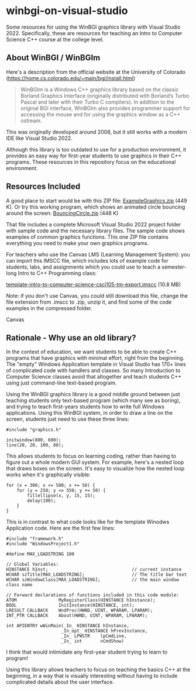 # winbgi-on-visual-studio
Some resources for using the WinBGI graphics library with Visual Studio 2022. Specifically, these are resources for teaching an Intro to Computer Science C++ course at the college level.

## About WinBGI / WinBGIm
Here's a description from the official website at the University of Colorado (https://home.cs.colorado.edu/~main/bgi/install.html)
>WinBGIm is a Windows C++ graphics library based on the classic Borland Graphics Interface (originally distributed with Borland’s Turbo Pascal and later with their Turbo C compilers). In addition to the original BGI interface, WinBGIm also provides programmer support for accessing the mouse and for using the graphics window as a C++ ostream.

This was originally developed around 2008, but it still works with a modern IDE like Visual Studio 2022.

Although this library is too outdated to use for a production environment, it provides an easy way for first-year students to use graphics in their C++ programs. These resources in this repository focus on the educational environment.

## Resources Included
A good place to start would be with this ZIP file: [ExampleGraphics.zip](https://github.com/MatthewWeathers/winbgi-on-visual-studio/ExampleGraphics.zip) (449 K). Or try this working program, which shows an animated circle bouncing around the screen: [BouncingCircle.zip](https://github.com/MatthewWeathers/winbgi-on-visual-studio/BouncingCircle.zip) (448 K)

That file includes a complete Microsoft Visual Studio 2022 project folder with sample code and the necessary library files. The sample code shows examples of common graphics functions. This one ZIP file contains everything you need to make your own graphics programs.

For teachers who use the Canvas LMS (Learning Management System): you can import this IMSCC file, which includes lots of example code for students, labs, and assignments which you could use to teach a semester-long Intro to C++ Programming class:

[template-intro-to-computer-science-csci105-tm-export.imscc](https://github.com/MatthewWeathers/winbgi-on-visual-studio/template-intro-to-computer-science-csci105-tm-export.imscc) (10.8 MB)

Note: if you don't use Canvas, you could still download this file, change the file extension from .imscc to .zip, unzip it, and find some of the code examples in the compressed folder.

Canvas

## Rationale - Why use an old library?
In the context of education, we want students to be able to create C++ programs that have graphics with minimal effort, right from the beginning. The "empty" Windows Application template in Visual Studio has 170+ lines of complicated code with handlers and classes. So many Introduction to Computer Science classes avoid that altogether and teach students C++ using just command-line text-based program.

Using the WinBGI graphics library is a good middle ground between just teaching students only text-based program (which many see as boring), and trying to teach first-years students how to write full Windows applications. Using this WinBGI system, in order to draw a line on the screen, students just need to use these three lines:
```
#include "graphics.h"

initwindow(800, 600);
line(20, 20, 100, 80);
```
This allows students to focus on learning coding, rather than having to figure out a whole modern GUI system. For example, here's a nested loop that draws boxes on the screen. It's easy to visualize how the nested loop works when it's graphically visible:
```
for (x = 300; x <= 500; x += 50) {
	for (y = 250; y <= 550; y += 50) {
		fillellipse(x, y, 15, 15);
		delay(100);
	}
}
```
This is in contrast to what code looks like for the template Winodws Application code. Here are the first few lines:
```
#include "framework.h"
#include "WindowsProject1.h"

#define MAX_LOADSTRING 100

// Global Variables:
HINSTANCE hInst;                                // current instance
WCHAR szTitle[MAX_LOADSTRING];                  // The title bar text
WCHAR szWindowClass[MAX_LOADSTRING];            // the main window class name

// Forward declarations of functions included in this code module:
ATOM                MyRegisterClass(HINSTANCE hInstance);
BOOL                InitInstance(HINSTANCE, int);
LRESULT CALLBACK    WndProc(HWND, UINT, WPARAM, LPARAM);
INT_PTR CALLBACK    About(HWND, UINT, WPARAM, LPARAM);

int APIENTRY wWinMain(_In_ HINSTANCE hInstance,
                     _In_opt_ HINSTANCE hPrevInstance,
                     _In_ LPWSTR    lpCmdLine,
                     _In_ int       nCmdShow)
```
I think that would intimidate any first-year student trying to learn to program!

Using this library allows teachers to focus on teaching the basics C++ at the beginning, in a way that is visually interesting without having to include complicated details about the user interface.

